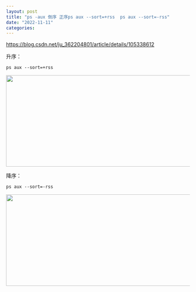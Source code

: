 ```yaml
---
layout: post
title: "ps -aux 倒序 正序ps aux --sort=+rss  ps aux --sort=-rss"
date: "2022-11-11"
categories: 
---
```

<p><a href="https://blog.csdn.net/ju_362204801/article/details/105338612">https://blog.csdn.net/ju_362204801/article/details/105338612</a></p>

<p>升序：</p>

<pre><code>ps aux --sort=+rss</code></pre>

<p><img height="250" src="/uploads/ckeditor/pictures/725/image-20221111175120-3.png" width="1521" /></p>

<p>降序：</p>

<pre><code>ps aux --sort=-rss</code></pre>

<p><img height="250" src="/uploads/ckeditor/pictures/724/image-20221111175113-2.png" width="1521" /></p>


